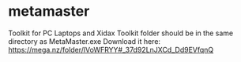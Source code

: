 # metamaster
 Toolkit for PC Laptops and Xidax
Toolkit folder should be in the same directory as MetaMaster.exe
Download it here: https://mega.nz/folder/lVoWFRYY#_37d92LnJXCd_Dd9EVfqnQ
